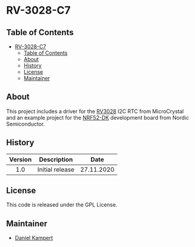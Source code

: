 # RV-3028-C7

## Table of Contents

- [RV-3028-C7](#rv-3028-c7)
  - [Table of Contents](#table-of-contents)
  - [About](#about)
  - [History](#history)
  - [License](#license)
  - [Maintainer](#maintainer)

## About

This project includes a driver for the [RV3028](https://www.microcrystal.com/en/products/real-time-clock-rtc/rv-3028-c7/) I2C RTC from MicroCrystal and an example project for the [NRF52-DK](https://www.nordicsemi.com/Software-and-Tools/Development-Kits/nRF52-DK) development board from Nordic Semiconductor.

## History

| **Version** | **Description**               | **Date**    |
|:-----------:|:-----------------------------:|:-----------:|
| 1.0         | Initial release               | 27.11.2020 |

## License

This code is released under the GPL License.

## Maintainer

- [Daniel Kampert](mailto:kontakt@daniel-kampert.de)